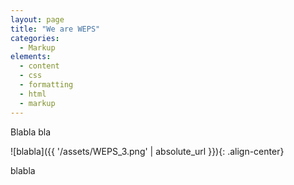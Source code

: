 ```yaml
---
layout: page
title: "We are WEPS"
categories:
  - Markup
elements:
  - content
  - css
  - formatting
  - html
  - markup  
---
```




Blabla bla 

![blabla]({{ '/assets/WEPS_3.png' | absolute_url }}){: .align-center}

blabla

